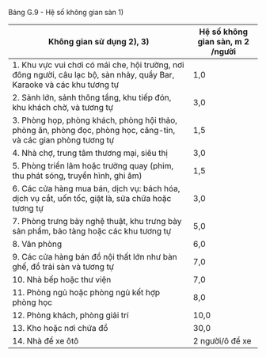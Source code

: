 Bảng G.9 - Hệ số không gian sàn  1)

| Không gian sử dụng 2), 3)                                                                                               | Hệ số không gian sàn, m 2 /người   |
|-------------------------------------------------------------------------------------------------------------------------|------------------------------------|
| 1. Khu vực vui chơi có mái che, hội trường, nơi đông người, câu lạc bộ, sàn nhảy, quầy Bar, Karaoke và các khu tương tự | 1,0                                |
| 2. Sảnh lớn, sảnh thông tầng, khu tiếp đón, khu khách chờ, và tương tự                                                  | 3,0                                |
| 3. Phòng họp, phòng khách, phòng hội thảo, phòng ăn, phòng đọc, phòng học, căng-tin, và các gian phòng tương tự         | 1,5                                |
| 4. Nhà chợ, trung tâm thương mại, siêu thị                                                                              | 3,0                                |
| 5. Phòng triển lãm hoặc trường quay (phim, thu phát sóng, truyền hình, ghi âm)                                          | 1,5                                |
| 6. Các cửa hàng mua bán, dịch vụ: bách hóa, dịch vụ cắt, uốn tốc, giặt là, sửa chữa hoặc tương tự                       | 3,0                                |
| 7. Phòng trưng bày nghệ thuật, khu trưng bày sản phẩm, bảo tàng hoặc các khu tương tự                                   | 5,0                                |
| 8. Văn phòng                                                                                                            | 6,0                                |
| 9. Các cửa hàng bán đồ nội thất lớn như bàn ghế, đồ trải sàn và tương tự                                                | 7,0                                |
| 10. Nhà bếp hoặc thư viện                      | 7,0             |
| 11. Phòng ngủ hoặc phòng ngủ kết hợp phòng học | 8,0             |
| 12. Phòng khách, phòng giải trí                | 10,0            |
| 13. Kho hoặc nơi chứa đồ                       | 30,0            |
| 14. Nhà để xe ôtô                              | 2 người/ô để xe |